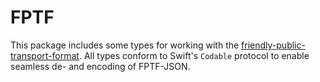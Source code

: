 # FPTF

This package includes some types for working with the [friendly-public-transport-format](https://github.com/public-transport/friendly-public-transport-format/). All types conform to Swift's `Codable` protocol to enable seamless de- and encoding of FPTF-JSON.
